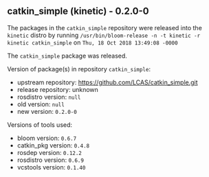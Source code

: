 ## catkin_simple (kinetic) - 0.2.0-0

The packages in the `catkin_simple` repository were released into the `kinetic` distro by running `/usr/bin/bloom-release -n -t kinetic -r kinetic catkin_simple` on `Thu, 18 Oct 2018 13:49:08 -0000`

The `catkin_simple` package was released.

Version of package(s) in repository `catkin_simple`:

- upstream repository: https://github.com/LCAS/catkin_simple.git
- release repository: unknown
- rosdistro version: `null`
- old version: `null`
- new version: `0.2.0-0`

Versions of tools used:

- bloom version: `0.6.7`
- catkin_pkg version: `0.4.8`
- rosdep version: `0.12.2`
- rosdistro version: `0.6.9`
- vcstools version: `0.1.40`


